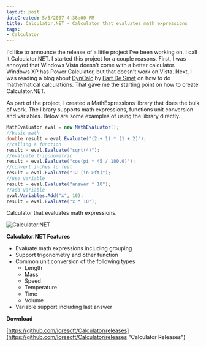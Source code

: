 ```yaml
---
layout: post
dateCreated: 5/5/2007 4:38:00 PM
title: Calculator.NET - Calculator that evaluates math expressions
tags:
- Calculator
---
```


I'd like to announce the release of a little project I've been working on.  I call it Calculator.NET.  I started this project for a couple reasons.  First, I was annoyed that Windows Vista doesn't come with a better calculator.  Windows XP has Power Calculator, but that doesn't work on Vista.  Next, I was reading a blog about [DynCalc](http://community.bartdesmet.net/blogs/bart/archive/2006/10/11/4513.aspx) by [Bart De Smet](http://community.bartdesmet.net/blogs/bart/default.aspx) on how to do mathematical calculations. That gave me the starting point on how to create Calculator.NET.

As part of the project, I created a MathExpressions library that does the bulk of work.  The library supports math expressions, functions unit conversion and variables. Below are some examples of using the library directly.

```csharp
MathEvaluator eval = new MathEvaluator();
//basic math
double result = eval.Evaluate("(2 + 1) * (1 + 2)");
//calling a function
result = eval.Evaluate("sqrt(4)");
//evaluate trigonometric 
result = eval.Evaluate("cos(pi * 45 / 180.0)");
//convert inches to feet
result = eval.Evaluate("12 [in->ft]");
//use variable
result = eval.Evaluate("answer * 10");
//add variable
eval.Variables.Add("x", 10);
result = eval.Evaluate("x * 10");
```

Calculator that evaluates math expressions. 

![Calculator.NET](http://www.loresoft.com/assets/Calculator.png)

**Calculator.NET Features**

*   Evaluate math expressions including grouping
*   Support trigonometry and other function
*   Common unit conversion of the following types
    *   Length
    *   Mass
    *   Speed
    *   Temperature
    *   Time
    *   Volume
*   Variable support including last answer

**Download**

[https://github.com/loresoft/Calculator/releases](https://github.com/loresoft/Calculator/releases "Calculator Releases")